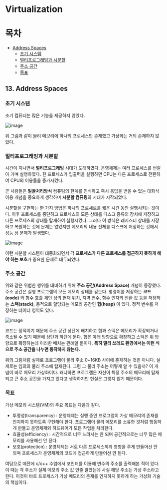 # Virtualization

# 목차
- [Address Spaces](#13-address-spaces)
  - [초기 시스템](#초기-시스템) 
  - [멀티프로그래밍과 시분할](#멀티프로그래밍과-시분할) 
  - [주소 공간](#주소-공간) 
  - [목표](#목표) 

## 13. Address Spaces

### 초기 시스템

초기 컴퓨터는 많은 기능을 제공하지 않았다. 

![image](https://github.com/user-attachments/assets/0baeb71f-ba0f-4667-b4e9-50861b1f4630)

위 그림과 같이 물리 메모리에 하나의 프로세스만 존재했고 가상화는 거의 존재하지 않았다.

### 멀티프로그래밍과 시분할

시간이 지나면서 **멀티프로그래밍** 시대가 도래하였다. 운영체제는 여러 프로세스를 번갈아 가며 실행하였다. 한 프로세스가 입출력을 실행하면 CPU는 다른 프로세스로 전환하여 CPU의 이용률을 증가시켰다. 

곧 사람들은 **일괄처리방식** 컴퓨팅의 한계를 인식하고 즉시 응답을 받을 수 있는 대화식 이용 개념을 중요하게 생각하며 **시분할 컴퓨팅**의 시대가 시작되었다.

시분할을 구현하는 한 가지 방법은 하나의 프로세르를 짧은 시간 동안 실행시키는 것이다. 이후 프로세스를 중단하고 프로세스의 모든 상태를 디스크 종류의 장치에 저장하고 다른 프로세스의 상태를 탑재하여 실행시켰다. 그러나 이 방식은 레지스터 상태를 저장하고 복원하는 것에 문제는 없었지만 메모리의 내용 전체를 디스크에 저장하는 것에서 성능 상 문제가 발생했다. 

![image](https://github.com/user-attachments/assets/0ba1f673-76a8-4815-8a1c-7b348887bcef)

이런 시분할 시스템이 대중화되면서 각 **프로세스가 다른 프로세스를 접근하지 못하게 해야 하는 보호**가 중요한 문제로 대두되었다.

### 주소 공간

위와 같은 위험한 행위를 대비하기 위해 **주소 공간(Address Space)** 개념이 등장했다. 주소 공간은 실행 프로그램의 모든 메모리 상태를 갖는다. 명령어를 저장하는 **코드(code)** 와 함수 호출 체인 상의 현재 위치, 지역 변수, 함수 인자와 반환 값 등을 저장하는 **스택(stack)**, 동적으로 할당되는 메모리 공간인 **힙(heap)** 이 있다. 정적 변수를 저장하는 데이터 영역도 있다.

![image](https://github.com/user-attachments/assets/38c8c5b9-495f-44a6-a5e0-5e394463e0f5)

코드는 정적이기 때문에 주소 공간 상단에 배치하고 힙과 스택은 메모리가 확장되거나 축소될 수 있기 때문에 상단과 하단에 둔다. 힙은 아래 방향으로 확장하고 스택은 위 방향으로 확장하는데 이러한 배치는 관례일 뿐이다. **특히 멀티 쓰레드 환경에서는 이런 식으로 주소 공간을 나누면 동작하지 않는다.**

위의 그림처럼 실제로  프로그램이 물리 주소 0~16KB 사이에 존재하는 것은 아니다. 실제로는 임의의 물리 주소에 탑재된다. 그럼 그 물리 주소는 어떻게 알 수 있을까? 이 개념이 바로 메모리 가상화이다. 왜냐하면 프로그램은 자신이 특정 주소의 메모리에 탑재되고 큰 주소 공간을 가지고 있다고 생각하지만 현실은 그렇지 않기 때문이다.

### 목표

가상 메모리 시스템(VM)의 주요 목표는 다음과 같다.

- 투명성(transparency) : 운영체제는 실행 중인 프로그램이 가상 메모리의 존재를 인지하지 못하도록 구현해야 한다. 프로그램이 물리 메모리를 소유한 것처럼 행동하게 만들고 운영체제와 하드웨어가 모든 작업을 처리한다.
- 효율성(efficiency) : 시간적으로 너무 느려서는 안 되며 공간적으로는 너무 많은 메모리를 사용해선 안 된다.
- 보호(protection) : 운영체제는 서로 다른 프로세스끼리 영향을 주게 만들어선 안 되며 프로세스가 운영체제의 코드에 접근하게 만들어선 안 된다.

여담으로 예전에 c/c++ 수업에서 포인터를 이용해 변수의 주소를 출력해본 적이 있다. 이 때는 각 주소가 실제 메모리 주소 값 인줄 알았는데 사실 해당 주소는 가상 주소라고 한다. 이것이 바로 프로세스가 가상 메모리의 존재를 인지하지 못하게 하는 가상화 기술의 핵심이다.
